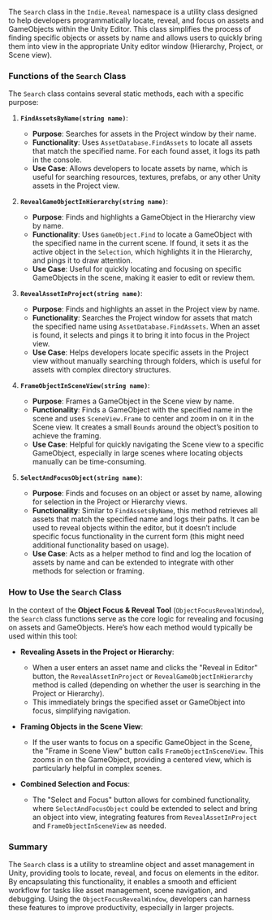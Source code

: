 The `Search` class in the `Indie.Reveal` namespace is a utility class designed to help developers programmatically locate, reveal, and focus on assets and GameObjects within the Unity Editor. This class simplifies the process of finding specific objects or assets by name and allows users to quickly bring them into view in the appropriate Unity editor window (Hierarchy, Project, or Scene view).

### Functions of the `Search` Class

The `Search` class contains several static methods, each with a specific purpose:

1. **`FindAssetsByName(string name)`**:
   - **Purpose**: Searches for assets in the Project window by their name.
   - **Functionality**: Uses `AssetDatabase.FindAssets` to locate all assets that match the specified name. For each found asset, it logs its path in the console.
   - **Use Case**: Allows developers to locate assets by name, which is useful for searching resources, textures, prefabs, or any other Unity assets in the Project view.

2. **`RevealGameObjectInHierarchy(string name)`**:
   - **Purpose**: Finds and highlights a GameObject in the Hierarchy view by name.
   - **Functionality**: Uses `GameObject.Find` to locate a GameObject with the specified name in the current scene. If found, it sets it as the active object in the `Selection`, which highlights it in the Hierarchy, and pings it to draw attention.
   - **Use Case**: Useful for quickly locating and focusing on specific GameObjects in the scene, making it easier to edit or review them.

3. **`RevealAssetInProject(string name)`**:
   - **Purpose**: Finds and highlights an asset in the Project view by name.
   - **Functionality**: Searches the Project window for assets that match the specified name using `AssetDatabase.FindAssets`. When an asset is found, it selects and pings it to bring it into focus in the Project view.
   - **Use Case**: Helps developers locate specific assets in the Project view without manually searching through folders, which is useful for assets with complex directory structures.

4. **`FrameObjectInSceneView(string name)`**:
   - **Purpose**: Frames a GameObject in the Scene view by name.
   - **Functionality**: Finds a GameObject with the specified name in the scene and uses `SceneView.Frame` to center and zoom in on it in the Scene view. It creates a small `Bounds` around the object’s position to achieve the framing.
   - **Use Case**: Helpful for quickly navigating the Scene view to a specific GameObject, especially in large scenes where locating objects manually can be time-consuming.

5. **`SelectAndFocusObject(string name)`**:
   - **Purpose**: Finds and focuses on an object or asset by name, allowing for selection in the Project or Hierarchy views.
   - **Functionality**: Similar to `FindAssetsByName`, this method retrieves all assets that match the specified name and logs their paths. It can be used to reveal objects within the editor, but it doesn’t include specific focus functionality in the current form (this might need additional functionality based on usage).
   - **Use Case**: Acts as a helper method to find and log the location of assets by name and can be extended to integrate with other methods for selection or framing.

### How to Use the `Search` Class

In the context of the **Object Focus & Reveal Tool** (`ObjectFocusRevealWindow`), the `Search` class functions serve as the core logic for revealing and focusing on assets and GameObjects. Here’s how each method would typically be used within this tool:

- **Revealing Assets in the Project or Hierarchy**: 
   - When a user enters an asset name and clicks the "Reveal in Editor" button, the `RevealAssetInProject` or `RevealGameObjectInHierarchy` method is called (depending on whether the user is searching in the Project or Hierarchy).
   - This immediately brings the specified asset or GameObject into focus, simplifying navigation.

- **Framing Objects in the Scene View**:
   - If the user wants to focus on a specific GameObject in the Scene, the "Frame in Scene View" button calls `FrameObjectInSceneView`. This zooms in on the GameObject, providing a centered view, which is particularly helpful in complex scenes.

- **Combined Selection and Focus**:
   - The "Select and Focus" button allows for combined functionality, where `SelectAndFocusObject` could be extended to select and bring an object into view, integrating features from `RevealAssetInProject` and `FrameObjectInSceneView` as needed.

### Summary

The `Search` class is a utility to streamline object and asset management in Unity, providing tools to locate, reveal, and focus on elements in the editor. By encapsulating this functionality, it enables a smooth and efficient workflow for tasks like asset management, scene navigation, and debugging. Using the `ObjectFocusRevealWindow`, developers can harness these features to improve productivity, especially in larger projects.
